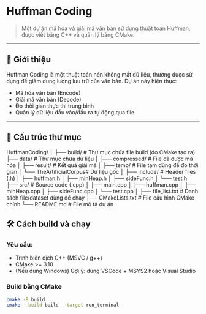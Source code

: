 # Huffman Coding

> Một dự án mã hóa và giải mã văn bản sử dụng thuật toán Huffman, được viết bằng C++ và quản lý bằng CMake.

---

## 🧠 Giới thiệu

Huffman Coding là một thuật toán nén không mất dữ liệu, thường được sử dụng để giảm dung lượng lưu trữ của văn bản. Dự án này hiện thực:

- Mã hóa văn bản (Encode)
- Giải mã văn bản (Decode)
- Đo thời gian thực thi trung bình
- Quản lý dữ liệu đầu vào/đầu ra tự động qua file

---

## 📁 Cấu trúc thư mục
HuffmanCoding/
│
├── build/ # Thư mục chứa file build (do CMake tạo ra)
├── data/ # Thư mục chứa dữ liệu
│ ├── compressed/ # File đã được mã hóa
│ ├── result/ # Kết quả giải mã
│ ├── temp/ # File tạm dùng để đo thời gian
│ └── TheArtificialCorpus# Dữ liệu gốc
│
├── include/ # Header files (.h)
│ ├── huffman.h
│ ├── minHeap.h
│ ├── sideFunc.h
│ └── test.h
├── src/ # Source code (.cpp)
│ ├── main.cpp
│ ├── huffman.cpp
│ ├── minHeap.cpp
│ ├── sideFunc.cpp
│ └── test.cpp
│
├── file_list.txt # Danh sách file/dataset dùng để chạy
├── CMakeLists.txt # File cấu hình CMake chính
└── README.md # File mô tả dự án

## 🛠️ Cách build và chạy

### Yêu cầu:
- Trình biên dịch C++ (MSVC / g++)
- CMake >= 3.10
- (Nếu dùng Windows) Gợi ý: dùng VSCode + MSYS2 hoặc Visual Studio

### Build bằng CMake

```bash
cmake -B build
cmake --build build --target run_terminal
